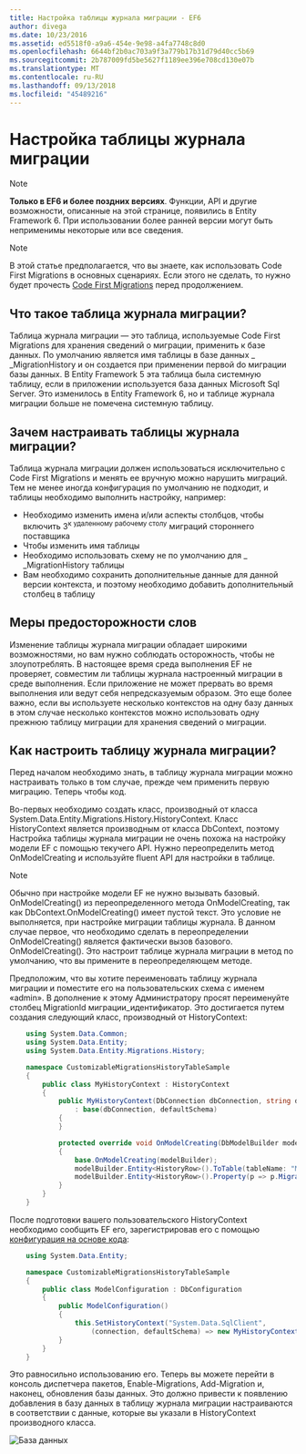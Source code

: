 ```yaml
---
title: Настройка таблицы журнала миграции - EF6
author: divega
ms.date: 10/23/2016
ms.assetid: ed5518f0-a9a6-454e-9e98-a4fa7748c8d0
ms.openlocfilehash: 6644bf2b0ac703a9f3a779b17b31d79d40cc5b69
ms.sourcegitcommit: 2b787009fd5be5627f1189ee396e708cd130e07b
ms.translationtype: MT
ms.contentlocale: ru-RU
ms.lasthandoff: 09/13/2018
ms.locfileid: "45489216"
---
```

# <a name="customizing-the-migrations-history-table"></a>Настройка таблицы журнала миграции
> [!NOTE]
> **Только в EF6 и более поздних версиях**. Функции, API и другие возможности, описанные на этой странице, появились в Entity Framework 6. При использовании более ранней версии могут быть неприменимы некоторые или все сведения.

> [!NOTE]
> В этой статье предполагается, что вы знаете, как использовать Code First Migrations в основных сценариях. Если этого не сделать, то нужно будет прочесть [Code First Migrations](~/ef6/modeling/code-first/migrations/index.md) перед продолжением.

## <a name="what-is-migrations-history-table"></a>Что такое таблица журнала миграции?

Таблица журнала миграции — это таблица, используемые Code First Migrations для хранения сведений о миграции, применить к базе данных. По умолчанию является имя таблицы в базе данных \_ \_MigrationHistory и он создается при применении первой do миграции базы данных. В Entity Framework 5 эта таблица была системную таблицу, если в приложении используется база данных Microsoft Sql Server. Это изменилось в Entity Framework 6, но и таблице журнала миграции больше не помечена системную таблицу.

## <a name="why-customize-migrations-history-table"></a>Зачем настраивать таблицы журнала миграции?

Таблица журнала миграции должен использоваться исключительно с Code First Migrations и менять ее вручную можно нарушить миграций. Тем не менее иногда конфигурация по умолчанию не подходит, и таблицы необходимо выполнить настройку, например:

-   Необходимо изменить имена и/или аспекты столбцов, чтобы включить 3<sup>к удаленному рабочему столу</sup> миграций стороннего поставщика
-   Чтобы изменить имя таблицы
-   Необходимо использовать схему не по умолчанию для \_ \_MigrationHistory таблицы
-   Вам необходимо сохранить дополнительные данные для данной версии контекста, и поэтому необходимо добавить дополнительный столбец в таблицу

## <a name="words-of-precaution"></a>Меры предосторожности слов

Изменение таблицы журнала миграции обладает широкими возможностями, но вам нужно соблюдать осторожность, чтобы не злоупотреблять. В настоящее время среда выполнения EF не проверяет, совместим ли таблицы журнала настроенный миграции в среде выполнения. Если приложение не может прервать во время выполнения или ведут себя непредсказуемым образом. Это еще более важно, если вы используете несколько контекстов на одну базу данных в этом случае несколько контекстов можно использовать одну прежнюю таблицу миграции для хранения сведений о миграции.

## <a name="how-to-customize-migrations-history-table"></a>Как настроить таблицу журнала миграции?

Перед началом необходимо знать, в таблицу журнала миграции можно настраивать только в том случае, прежде чем применить первую миграцию. Теперь чтобы код.

Во-первых необходимо создать класс, производный от класса System.Data.Entity.Migrations.History.HistoryContext. Класс HistoryContext является производным от класса DbContext, поэтому Настройка таблицы журнала миграции не очень похожа на настройку модели EF с помощью текучего API. Нужно переопределить метод OnModelCreating и используйте fluent API для настройки в таблице.

>[!NOTE]
> Обычно при настройке модели EF не нужно вызывать базовый. OnModelCreating() из переопределенного метода OnModelCreating, так как DbContext.OnModelCreating() имеет пустой текст. Это условие не выполняется, при настройке миграции таблицы журнала. В данном случае первое, что необходимо сделать в переопределении OnModelCreating() является фактически вызов базового. OnModelCreating(). Это настроит таблице журнала миграции в метод по умолчанию, что вы примените в переопределяющем методе.

Предположим, что вы хотите переименовать таблицу журнала миграции и поместите его на пользовательских схема с именем «admin». В дополнение к этому Администратору просят переименуйте столбец MigrationId миграции\_идентификатор.  Это достигается путем создания следующий класс, производный от HistoryContext:

``` csharp
    using System.Data.Common;
    using System.Data.Entity;
    using System.Data.Entity.Migrations.History;

    namespace CustomizableMigrationsHistoryTableSample
    {
        public class MyHistoryContext : HistoryContext
        {
            public MyHistoryContext(DbConnection dbConnection, string defaultSchema)
                : base(dbConnection, defaultSchema)
            {
            }

            protected override void OnModelCreating(DbModelBuilder modelBuilder)
            {
                base.OnModelCreating(modelBuilder);
                modelBuilder.Entity<HistoryRow>().ToTable(tableName: "MigrationHistory", schemaName: "admin");
                modelBuilder.Entity<HistoryRow>().Property(p => p.MigrationId).HasColumnName("Migration_ID");
            }
        }
    }
```

После подготовки вашего пользовательского HistoryContext необходимо сообщить EF его, зарегистрировав его с помощью [конфигурация на основе кода](http://msdn.com/data/jj680699):

``` csharp
    using System.Data.Entity;

    namespace CustomizableMigrationsHistoryTableSample
    {
        public class ModelConfiguration : DbConfiguration
        {
            public ModelConfiguration()
            {
                this.SetHistoryContext("System.Data.SqlClient",
                    (connection, defaultSchema) => new MyHistoryContext(connection, defaultSchema));
            }
        }
    }
```

Это равносильно использованию его. Теперь вы можете перейти в консоль диспетчера пакетов, Enable-Migrations, Add-Migration и, наконец, обновления базы данных. Это должно привести к появлению добавления в базу данных в таблицу журнала миграции настраиваются в соответствии с данные, которые вы указали в HistoryContext производного класса.

![База данных](~/ef6/media/database.png)
